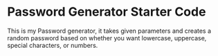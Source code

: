 # Password Generator Starter Code
This is my Password generator, it takes given parameters and creates a random password based on whether you want lowercase, uppercase, special characters, or numbers.